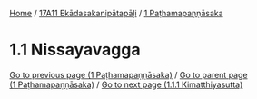 
[Home](/) / [17A11 Ekādasakanipātapāḷi](../../17A11.md) / [1 Paṭhamapaṇṇāsaka](../1.md)

# 1.1 Nissayavagga


[Go to previous page (1 Paṭhamapaṇṇāsaka)](../1.md) / [Go to parent page (1 Paṭhamapaṇṇāsaka)](../1.md) / [Go to next page (1.1.1 Kimatthiyasutta)](1.1/1.1.1.md)



